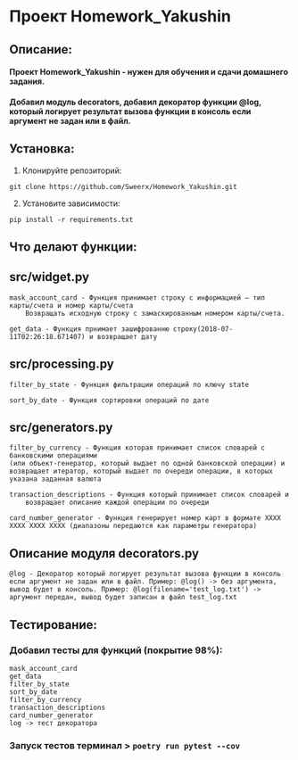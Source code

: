 # Проект Homework_Yakushin

## Описание:

#### Проект Homework_Yakushin - нужен для обучения и сдачи домашнего задания.

#### Добавил модуль decorators, добавил декоратор функции @log, который логирует результат вызова функции в консоль если аргумент не задан или в файл.

## Установка:

1. Клонируйте репозиторий:
```
git clone https://github.com/Sweerx/Homework_Yakushin.git
```
2. Установите зависимости:
```
pip install -r requirements.txt
```

## Что делают функции:
## src/widget.py
```
mask_account_card - Функция принимает строку с информацией — тип карты/счета и номер карты/счета
    Возвращать исходную строку с замаскированным номером карты/счета.

get_data - Функция прнимает зашифрованню строку(2018-07-11T02:26:18.671407) и возвращает дату
```

## src/processing.py
```
filter_by_state - Функция фильтрации операций по ключу state

sort_by_date - Функция сортировки операций по дате
```

## src/generators.py
```
filter_by_currency - Функция которая принимает список словарей с банковскими операциями 
(или объект-генератор, который выдает по одной банковской операции) и возвращает итератор, который выдает по очереди операции, в которых указана заданная валюта

transaction_descriptions - Функция который принимает список словарей и
    возвращает описание каждой операции по очереди
    
card_number_generator - Функция генерирует номер карт в формате XXXX XXXX XXXX XXXX (диапазоны передаются как параметры генератора)
```

## Описание модуля decorators.py
``
@log - Декоратор который логирует результат вызова функции в консоль если аргумент не задан или в файл.
    Пример: @log() -> без аргумента, вывод будет в консоль.
    Пример: @log(filename='test_log.txt') -> аргумент передан, вывод будет записан в файл test_log.txt
``

## Тестирование:

### Добавил тесты для функций (покрытие 98%):
```
mask_account_card
get_data
filter_by_state
sort_by_date
filter_by_currency
transaction_descriptions
card_number_generator
log -> тест декоратора
```


### Запуск тестов терминал > ```poetry run pytest --cov```
